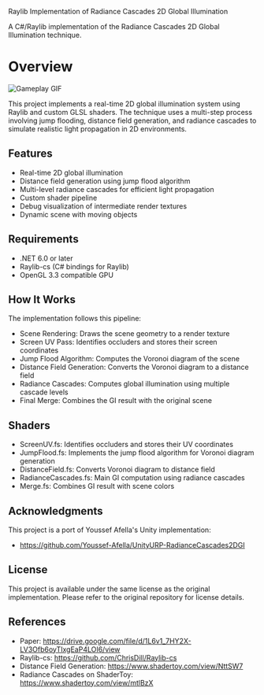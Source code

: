 Raylib Implementation of Radiance Cascades 2D Global Illumination

A C#/Raylib implementation of the Radiance Cascades 2D Global Illumination technique.

# Overview

![Gameplay GIF](RC2DGI.gif)

This project implements a real-time 2D global illumination system using Raylib and custom GLSL shaders. The technique uses a multi-step process involving jump flooding, distance field generation, and radiance cascades to simulate realistic light propagation in 2D environments.

## Features

- Real-time 2D global illumination
- Distance field generation using jump flood algorithm
- Multi-level radiance cascades for efficient light propagation
- Custom shader pipeline
- Debug visualization of intermediate render textures
- Dynamic scene with moving objects

## Requirements

- .NET 6.0 or later
- Raylib-cs (C# bindings for Raylib)
- OpenGL 3.3 compatible GPU

## How It Works

The implementation follows this pipeline:

- Scene Rendering: Draws the scene geometry to a render texture
- Screen UV Pass: Identifies occluders and stores their screen coordinates
- Jump Flood Algorithm: Computes the Voronoi diagram of the scene
- Distance Field Generation: Converts the Voronoi diagram to a distance field
- Radiance Cascades: Computes global illumination using multiple cascade levels
- Final Merge: Combines the GI result with the original scene

## Shaders

- ScreenUV.fs: Identifies occluders and stores their UV coordinates
- JumpFlood.fs: Implements the jump flood algorithm for Voronoi diagram generation
- DistanceField.fs: Converts Voronoi diagram to distance field
- RadianceCascades.fs: Main GI computation using radiance cascades
- Merge.fs: Combines GI result with scene colors

## Acknowledgments

This project is a port of Youssef Afella's Unity implementation:

- https://github.com/Youssef-Afella/UnityURP-RadianceCascades2DGI

## License

This project is available under the same license as the original implementation. Please refer to the original repository for license details.

## References

- Paper: https://drive.google.com/file/d/1L6v1_7HY2X-LV3Ofb6oyTIxgEaP4LOI6/view
- Raylib-cs: https://github.com/ChrisDill/Raylib-cs
- Distance Field Generation: https://www.shadertoy.com/view/NttSW7
- Radiance Cascades on ShaderToy: https://www.shadertoy.com/view/mtlBzX
